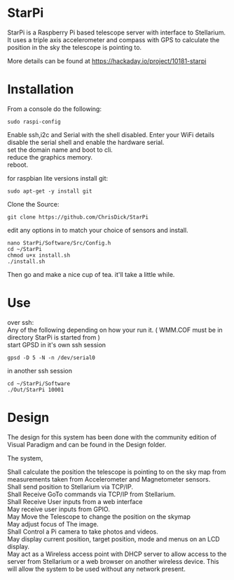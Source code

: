 # StarPi
StarPi is a Raspberry Pi based telescope server with interface to Stellarium. It uses a triple axis accelerometer and compass with GPS to calculate the position in the sky the telescope is pointing to.

More details can be found at https://hackaday.io/project/10181-starpi

# Installation

 From a console do the following: 

    sudo raspi-config 

  Enable ssh,i2c and Serial with the shell disabled.
  Enter your WiFi details  
  disable the serial shell and enable the hardware serial.  
  set the domain name and boot to cli.  
  reduce the graphics memory.  
  reboot.  
 
 for raspbian lite versions install git:

    sudo apt-get -y install git
    
 Clone the Source:

    git clone https://github.com/ChrisDick/StarPi

  edit any options in to match your choice of sensors and install.

    nano StarPi/Software/Src/Config.h
    cd ~/StarPi
    chmod u+x install.sh
    ./install.sh

Then go and make a nice cup of tea. it'll take a little while.

# Use
  over ssh:  
  Any of the following depending on how your run it. ( WMM.COF must be in directory StarPi is started from )  
  start GPSD in it's own ssh session  

    gpsd -D 5 -N -n /dev/serial0 

  in another ssh session  

    cd ~/StarPi/Software
    ./Out/StarPi 10001

 
# Design

The design for this system has been done with the community edition of Visual Paradigm and can be found in the Design folder.

The system,

  Shall calculate the position the telescope is pointing to on the sky map from measurements taken from Accelerometer and Magnetometer sensors.  
  Shall send position to Stellarium via TCP/IP.  
  Shall Receive GoTo commands via TCP/IP from Stellarium.  
  Shall Receive User inputs from a web interface  
  May receive user inputs from GPIO.  
  May Move the Telescope to change the position on the skymap  
  May adjust focus of The image.  
  Shall Control a Pi camera to take photos and videos.  
  May display current position, target position, mode and menus on an LCD display.  
  May act as a Wireless access point with DHCP server to allow access to the server from Stellarium or a web browser on another wireless device. This will allow the system to be used without any network present.  


